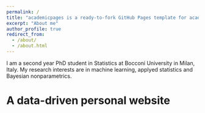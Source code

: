 ```yaml
---
permalink: /
title: "academicpages is a ready-to-fork GitHub Pages template for academic personal websites"
excerpt: "About me"
author_profile: true
redirect_from: 
  - /about/
  - /about.html
---
```


I am a second year PhD student in Statistics at Bocconi University in Milan, Italy.
My research interests are in machine learning, applyed statistics and Bayesian nonparametrics.

A data-driven personal website
======
